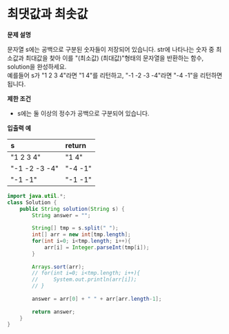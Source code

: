 # 최댓값과 최솟값

**문제 설명**

문자열 s에는 공백으로 구분된 숫자들이 저장되어 있습니다. str에 나타나는 숫자 중 최소값과 최대값을 찾아 이를 "\(최소값\) \(최대값\)"형태의 문자열을 반환하는 함수, solution을 완성하세요.  
예를들어 s가 "1 2 3 4"라면 "1 4"를 리턴하고, "-1 -2 -3 -4"라면 "-4 -1"을 리턴하면 됩니다.

**제한 조건**

* s에는 둘 이상의 정수가 공백으로 구분되어 있습니다.

**입출력 예**

| s | return |
| :--- | :--- |
| "1 2 3 4" | "1 4" |
| "-1 -2 -3 -4" | "-4 -1" |
| "-1 -1" | "-1 -1" |



```java
import java.util.*;
class Solution {
    public String solution(String s) {
        String answer = "";
        
        String[] tmp = s.split(" ");
        int[] arr = new int[tmp.length];
        for(int i=0; i<tmp.length; i++){
            arr[i] = Integer.parseInt(tmp[i]);
        }
        
        Arrays.sort(arr);
        // for(int i=0; i<tmp.length; i++){
        //     System.out.println(arr[i]);
        // }
        
        answer = arr[0] + " " + arr[arr.length-1];
        
        return answer;
    }
}
```




